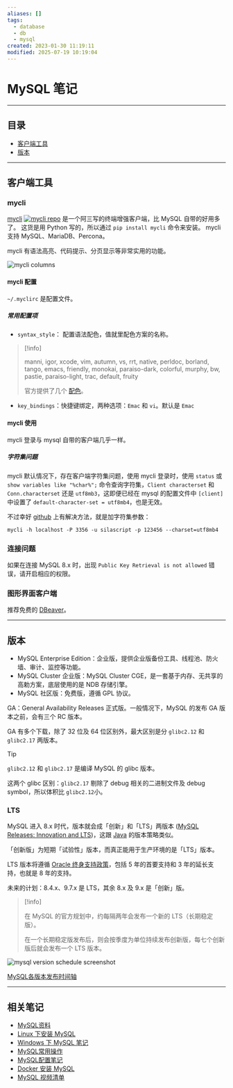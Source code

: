 ```yaml
---
aliases: []
tags:
  - database
  - db
  - mysql
created: 2023-01-30 11:19:11
modified: 2025-07-19 10:19:04
---
```


# MySQL 笔记

---

## 目录

* [客户端工具](#mysqln_client_tools)
* [版本](#版本)

---

## <span id="mysqln_client_tools">客户端工具</span>

### mycli

[mycli](https://www.mycli.net) [![mycli repo](https://img.shields.io/github/stars/dbcli/mycli
)](https://github.com/dbcli/mycli) 是一个阿三写的终端增强客户端，比 MySQL 自带的好用多了。
这货是用 Python 写的，所以通过 `pip install mycli` 命令来安装。
mycli 支持 MySQL、MariaDB、Percona。

mycli 有语法高亮、代码提示、分页显示等非常实用的功能。

![mycli columns](https://www.mycli.net/images/columns.png)

#### mycli 配置

`~/.myclirc` 是配置文件。

##### 常用配置项

* `syntax_style`： 配置语法配色，值就里配色方案的名称。
> [!info] 
> 
> manni, igor, xcode, vim, autumn, vs, rrt,
> native, perldoc, borland, tango, emacs, friendly, monokai, paraiso-dark,
> colorful, murphy, bw, pastie, paraiso-light, trac, default, fruity
> 
> 官方提供了几个 [配色](https://www.mycli.net/syntax)。
> 
* `key_bindings`​：快捷键绑定，两种选项：`Emac` 和 `vi`。默认是 `Emac`

#### mycli 使用

mycli 登录与 mysql 自带的客户端几乎一样。

##### 字符集问题

 mycli 默认情况下，存在客户端字符集问题，使用 mycli 登录时，使用 `status` 或 `show variables like "%char%";` 命令查询字符集，`Client characterset` 和 `Conn.characterset` 还是 `utf8mb3`，这即便已经在 mysql 的配置文件中 `[client]` 中设置了 `default-character-set = utf8mb4`，也是无效。
 
不过幸好 [github](https://github.com) 上有解决方法，就是加字符集参数：

```shell
mycli -h localhost -P 3356 -u silascript -p 123456 --charset=utf8mb4
```

### 连接问题

如果在连接 MySQL 8.x 时，出现 `Public Key Retrieval is not allowed` 错误，请开启相应的权限。 

### 图形界面客户端

推荐免费的 [DBeaver](../DataBase_Note.md#DBeaver)。

---

## 版本

* MySQL Enterprise Edition：企业版，提供企业版备份工具、线程池、防火墙、审计、监控等功能。
* MySQL Cluster 企业版：MySQL Cluster CGE，是一套基于内存、无共享的高勅方案，底层使用的是 NDB 存储引擎。
* MySQL 社区版：免费版，遵循 GPL 协议。

GA：General Availability Releases 正式版。一般情况下，MySQL 的发布 GA 版本之前，会有三个 RC 版本。

GA 有多个下载，除了 32 位及 64 位区别外，最大区别是分 `glibc2.12​` ​和 `glibc2.17`​ ​两版本。

> [!tip] 
> 
> ​`glibc2.12​` 和 `glibc2.17​` 是编译 MySQL 的 glibc 版本。
> 
> 这两个 glibc 区别：`glibc2.17​` ​剔除了 debug 相关的二进制文件及 debug symbol，所以体积比 `glibc2.12​` ​小。

### LTS

MySQL 进入 8.x 时代，版本就会成「创新」和「LTS」两版本 ([MySQL Releases: Innovation and LTS](https://cunzaima.cn/mysql8.4-zh/dev.mysql.com/doc/refman/8.4/en/mysql-releases.html))，这跟 [Java](../../Java/Java_Note.md) 的版本策略类似。

「创新版」为短期「试验性」版本，而真正能用于生产环境的是「LTS」版本。

LTS 版本将遵循 [Oracle 终身支持政策](https://link.zhihu.com/?target=https%3A//www.oracle.com/support/lifetime-support/resources.html)，包括 5 年的首要支持和 3 年的延长支持，也就是 8 年的支持。

未来的计划：8.4.x、9.7.x 是 LTS，其余 8.x 及 9.x 是「创新」版。

> [!info] 
> 
> 在 MySQL 的官方规划中，约每隔两年会发布一个新的 LTS（长期稳定版）。
>
> 在一个长期稳定版发布后，则会按季度为单位持续发布创新版，每七个创新版后就会发布一个 LTS 版本。

![mysql version schedule screenshot](https://developer.qcloudimg.com/http-save/10653659/60a817fc9e60ec8daebd29fe56699ab8.png)

[MySQL各版本发布时间轴](https://docs.google.com/spreadsheets/u/0/d/e/2PACX-1vSs5aqTLLVWZGS6PnASYtZiyEupJTAnmNRV9tAVtNSX98xKmiNGt_eKfnd2rCT2C0LRVA6UHIVUA0AU/pubhtml?gid=1117405558&single=true&pli=1)

---

## 相关笔记

* [MySQL资料](MySQL_Material.md)
* [Linux 下安装 MySQL](Linux下安装MySQL.md)
* [Windows 下 MySQL 笔记](MySQL_Windows_Note.md)
* [MySQL常用操作](MySQL常用操作.md)
* [MySQL配置笔记](MySQL_Config_Note.md)
* [Docker 安装 MySQL](../../Docker/Docker_Note.md#dk_softc_demo_mysql)
* [MySQL 视频清单](MySQL_Videos.md)
